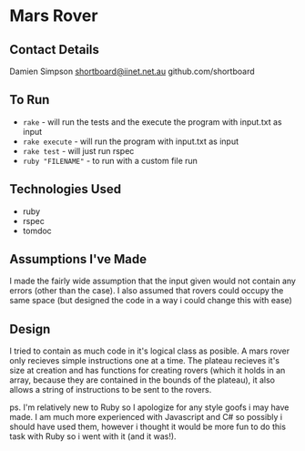 Mars Rover
==========

Contact Details
---------------
Damien Simpson
shortboard@iinet.net.au
github.com/shortboard

To Run
------
* `rake` - will run the tests and the execute the program with input.txt as input
* `rake execute` - will run the program with input.txt as input
* `rake test` - will just run rspec
* `ruby "FILENAME"` - to run with a custom file run 

Technologies Used
-----------------
* ruby
* rspec
* tomdoc

Assumptions I've Made
---------------------
I made the fairly wide assumption that the input given would not contain any errors (other than the case).
I also assumed that rovers could occupy the same space (but designed the code in a way i could change this with ease)

Design
------
I tried to contain as much code in it's logical class as posible. A mars rover only recieves simple instructions one at
a time. The plateau recieves it's size at creation and has functions for creating rovers (which it holds in an array, because
they are contained in the bounds of the plateau), it also allows a string of instructions to be sent to the rovers.

ps. I'm relatively new to Ruby so I apologize for any style goofs i may have made. I am much more experienced with Javascript
and C# so possibly i should have used them, however i thought it would be more fun to do this task with Ruby so i went with 
it (and it was!).